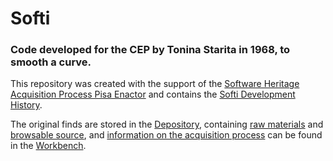 # Softi

### Code developed for the CEP by Tonina Starita in 1968, to smooth a curve.

This repository was created with the support of the [Software Heritage Acquisition Process Pisa Enactor](https://github.com/Unipisa/SWHAPPE) and contains the [Softi Development History](https://github.com/Unipisa/Softi/tree/SourceCode/).

The original finds are stored in the [Depository](https://github.com/Unipisa/Softi-Depository), containing [raw materials](https://github.com/Unipisa/Softi-Depository/tree/master/raw_materials) and [browsable source](https://github.com/Unipisa/Softi-Depository/tree/master/browsable_source), and [information on the acquisition process](https://github.com/Unipisa/Softi-Workbench/tree/master/metadata) can be found in the [Workbench](https://github.com/Unipisa/Softi-Workbench).
